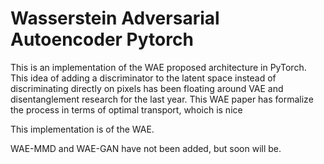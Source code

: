 # Wasserstein Adversarial Autoencoder Pytorch

This is an implementation of the WAE proposed architecture in PyTorch. This idea of adding a discriminator to the latent space instead of discriminating directly on pixels has been floating around VAE and disentanglement research for the last year. This WAE paper has formalize the process in terms of optimal transport, whoich is nice


This implementation is of the WAE. 

WAE-MMD and WAE-GAN have not been added, but soon will be. 
